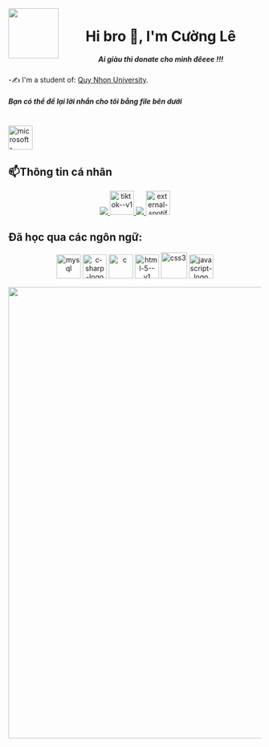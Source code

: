 <img align="left" width="100" src="https://i.pinimg.com/originals/2e/e6/4c/2ee64c1f8e4358d928d265f5b8389a35.gif">
<h1 align="center">Hi bro 👋, I'm Cường Lê</h1>
<p align="center">
  <h5 align="center">Ai giàu thì donate cho mình đêeee !!!</h5>
</p>

-✍ I'm a student of: [Quy Nhon University](https://www.qnu.edu.vn/).
<h5> Bạn có thể để lại lời nhắn cho tôi bằng file bên dưới </h5>
<br/>
    <a href="https://docs.google.com/document/d/1nRTXUnwv2zDyP27NkN-ItGa2NozNRdr5x6eukYvXdUE/edit">
    <img width="48" height="48" src="https://img.icons8.com/bubbles/50/microsoft-word-2019.png" alt="microsoft-word-2019"> 
  </a>
<br />

## 📫Thông tin cá nhân

<p align="center">
  <a href="https://www.facebook.com/profile.php?id=100033805601997" alt="Facebook">
    <img src="https://img.icons8.com/fluent/48/000000/facebook-new.png" target="_blank" />
  </a> 
  <a href="https://www.tiktok.com/@cuongle_77?lang=vi-VN" alt="tik tok">
   <img width="48" height="48" src="https://img.icons8.com/doodle/48/tiktok--v1.png" alt="tiktok--v1"/>
  </a> 
  <a href="https://www.youtube.com/channel/UCx5mWoYw70r2yJe6dH9--8w" alt="Youtube channel" target="_parent" >
    <img src="https://img.icons8.com/fluent/48/000000/youtube-play.png"/>
      <a href="https://open.spotify.com/playlist/0IRacamycJ1frXq2xS8UnV"> 
  <img width="48" height="48" src="https://img.icons8.com/external-tal-revivo-filled-tal-revivo/48/external-spotify-a-swedish-audio-streaming-platform-that-provides-drm-protected-logo-filled-tal-revivo.png" alt="external-spotify-a-swedish-audio-streaming-platform-that-provides-drm-protected-logo-filled-tal-revivo"/>
  </a>
</p>

## Đã học qua các ngôn ngữ:
<p align="center">
  <img width="48" height="48" src="https://img.icons8.com/pulsar-color/48/mysql.png" alt="mysql"/>
  <img width="48" height="48" src="https://img.icons8.com/badges/48/c-sharp-logo.png" alt="c-sharp-logo"/>
  <img width="48" height="48" src="https://img.icons8.com/doodle/48/c.png" alt="c"/>
  <img width="48" height="48" src="https://img.icons8.com/color/48/html-5--v1.png" alt="html-5--v1"/>
  <img width="52" height="52" src="https://img.icons8.com/plasticine/100/css3.png" alt="css3"/>
  <img width="48" height="48" src="https://img.icons8.com/dusk/64/javascript-logo.png" alt="javascript-logo"/>
</p>
<p align="center">
<img width="900" src="https://i.pinimg.com/originals/7a/e3/c7/7ae3c7ad104a968dc735871c0bf17608.gif">
</p>

